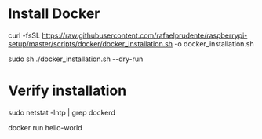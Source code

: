 # Install Docker

curl -fsSL https://raw.githubusercontent.com/rafaelprudente/raspberrypi-setup/master/scripts/docker/docker_installation.sh -o docker_installation.sh

sudo sh ./docker_installation.sh --dry-run

# Verify installation

sudo netstat -lntp | grep dockerd

docker run hello-world